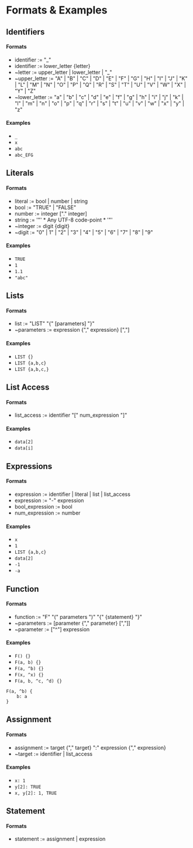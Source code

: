 # Formats & Examples

## Identifiers

#### Formats
- identifier    := "\_"
- identifier    := lower_letter {letter}
- \~letter       := upper_letter | lower_letter | "\_"
- \~upper_letter := "A" | "B" | "C" | "D" | "E" | "F" | "G" | "H" | "I" | "J" | "K" | "L" | "M" | "N" | "O" | "P" | "Q" | "R" | "S" | "T" | "U" | "V" | "W" | "X" | "Y" | "Z"
- \~lower_letter := "a" | "b" | "c" | "d" | "e" | "f" | "g" | "h" | "i" | "j" | "k" | "l" | "m" | "n" | "o" | "p" | "q" | "r" | "s" | "t" | "u" | "v" | "w" | "x" | "y" | "z"

#### Examples
- `_`
- `x`
- `abc`
- `abc_EFG`

## Literals

#### Formats
- literal  := bool | number | string
- bool     := "TRUE" | "FALSE"
- number   := integer ["." integer]
- string   := '"' * Any UTF-8 code-point * '"'
- \~integer := digit {digit}
- \~digit   := "0" | 1" | "2" | "3" | "4" | "5" | "6" | "7" | "8" | "9"

#### Examples
- `TRUE`
- `1`
- `1.1`
- `"abc"`

## Lists

#### Formats
- list        := "LIST" "{" [parameters] "}"
- \~parameters := expression {"," expression} [","]

#### Examples
- `LIST {}`
- `LIST {a,b,c}`
- `LIST {a,b,c,}`

## List Access

#### Formats
- list_access := identifier "[" num_expression "]"

#### Examples
- `data[2]`
- `data[i]`

## Expressions

#### Formats
- expression      := identifier | literal | list | list_access
- expression      := "-" expression
- bool_expression := bool
- num_expression  := number

#### Examples
- `x`
- `1`
- `LIST {a,b,c}`
- `data[2]`
- `-1`
- `-a`

## Function

#### Formats
- function := "F" "(" parameters ")" "{" {statement} "}"
- \~parameters := [parameter {"," parameter} [","]]
- \~parameter := ["^"] expression

#### Examples
- `F() {}`
- `F(a, b) {}`
- `F(a, ^b) {}`
- `F(x, ^x) {}`
- `F(a, b, ^c, ^d) {}`

```
F(a, ^b) {
	b: a
}
```

## Assignment

#### Formats
- assignment := target {"," target} ":" expression {"," expression}
- \~target   := identifier | list_access

#### Examples
- `x: 1`
- `y[2]: TRUE`
- `x, y[2]: 1, TRUE`

## Statement

#### Formats
- statement := assignment | expression
